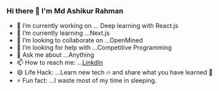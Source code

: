 ### Hi there 👋 **I'm Md Ashikur Rahman**

- 🔭 I’m currently working on ... Deep learning with React.js
- 🌱 I’m currently learning ...Next.js
- 👯 I’m looking to collaborate on ...OpenMined
- 🤔 I’m looking for help with ...Competitive Programming
- 💬 Ask me about ...Anything
- 📫 How to reach me: ...[LinkdIn](https://www.linkedin.com/in/developerashikur01/)
- 😄 Life Hack: ...Learn new tech :fire: and share what you have learned :tada:
- ⚡ Fun fact: ...I waste most of my time in sleeping.
